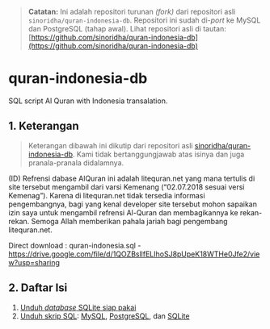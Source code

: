 > **Catatan:** Ini adalah repositori turunan _(fork)_ dari repositori asli ``sinoridha/quran-indonesia-db``. Repositori ini sudah di-_port_ ke MySQL dan PostgreSQL (tahap awal). Lihat repositori asli di tautan: [https://github.com/sinoridha/quran-indonesia-db](https://github.com/sinoridha/quran-indonesia-db)

# quran-indonesia-db
SQL script Al Quran with Indonesia transalation.

## 1. Keterangan

> Keterangan dibawah ini dikutip dari repositori asli [sinoridha/quran-indonesia-db](https://github.com/sinoridha/quran-indonesia-db). Kami tidak bertanggungjawab atas isinya dan juga pranala-pranala didalamnya.

(ID)
Refrensi dabase AlQuran ini adalah litequran.net yang mana tertulis di site tersebut mengambil dari varsi Kemenang (“02.07.2018 sesuai versi Kemenag”). Karena di litequran.net tidak tersedia informasi pengembangnya, bagi yang kenal developer site tersebut mohon sapaikan izin saya untuk mengambil refrensi Al-Quran dan membagikannya ke rekan-rekan. Semoga Allah memberikan pahala jariah bagi pengembang litequran.net.

Direct download : quran-indonesia.sql - https://drive.google.com/file/d/1QOZBsllfELIhoSJ8pUpeK18WTHe0Jfe2/view?usp=sharing

## 2. Daftar Isi

1. [Unduh _database_ SQLite siap pakai](./db/sqlite/quran-indonesia-sqlite.db)
2. [Unduh skrip SQL](./sql):
[MySQL](./sql/mysql/quran-indonesia-my.sql), 
[PostgreSQL](./sql/postgresql/quran-indonesia-postgres.sql), 
dan [SQLite](./sql/sqlite/quran-indonesia-sqlite.sql)
